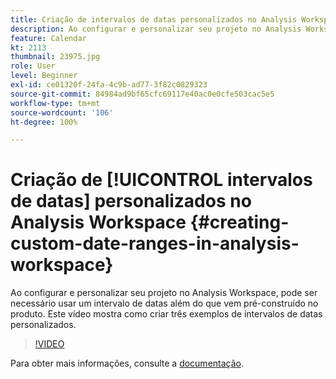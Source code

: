 ```yaml
---
title: Criação de intervalos de datas personalizados no Analysis Workspace
description: Ao configurar e personalizar seu projeto no Analysis Workspace, pode ser necessário usar um intervalo de datas além do que vem pré-construído no produto. Este vídeo mostra como criar três exemplos de intervalos de datas personalizados.
feature: Calendar
kt: 2113
thumbnail: 23975.jpg
role: User
level: Beginner
exl-id: ce01320f-24fa-4c9b-ad77-3f82c0829323
source-git-commit: 84984ad9bf65cfc69117e40ac0e0cfe503cac5e5
workflow-type: tm+mt
source-wordcount: '106'
ht-degree: 100%

---
```


# Criação de [!UICONTROL intervalos de datas] personalizados no Analysis Workspace {#creating-custom-date-ranges-in-analysis-workspace}

Ao configurar e personalizar seu projeto no Analysis Workspace, pode ser necessário usar um intervalo de datas além do que vem pré-construído no produto. Este vídeo mostra como criar três exemplos de intervalos de datas personalizados.

>[!VIDEO](https://video.tv.adobe.com/v/23975/?quality=12&learn=on)

Para obter mais informações, consulte a [documentação](https://experienceleague.adobe.com/docs/analytics/analyze/analysis-workspace/components/calendar-date-ranges/custom-date-ranges.html?lang=pt-BR).

